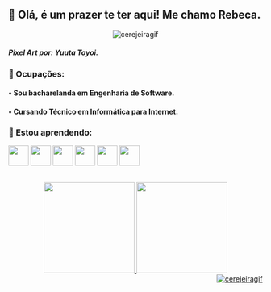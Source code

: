 ## :cherry_blossom: Olá, é um prazer te ter aqui! Me chamo Rebeca. 
<div align="center">
          <img src="https://i1.wp.com/garotasnerds.com/wp-content/uploads/2018/05/gato.gif?resize=500%2C288" alt="cerejeiragif">
</div>

##### Pixel Art por: Yuuta Toyoi.

### :cherry_blossom: Ocupações: 
#### • Sou bacharelanda em Engenharia de Software.
#### • Cursando Técnico em Informática para Internet. 
### :cherry_blossom: Estou aprendendo:
<img src="https://cdn.jsdelivr.net/gh/devicons/devicon/icons/python/python-original-wordmark.svg" width="40" height="40"/> <img src="https://cdn.jsdelivr.net/gh/devicons/devicon/icons/git/git-plain-wordmark.svg" width="40" height="40"/> 
<img src="https://cdn.jsdelivr.net/gh/devicons/devicon/icons/html5/html5-plain-wordmark.svg" width="40" height="40" /> 
<img src="https://cdn.jsdelivr.net/gh/devicons/devicon/icons/css3/css3-plain-wordmark.svg" width="40" height="40"/> 
<img src="https://cdn.jsdelivr.net/gh/devicons/devicon/icons/javascript/javascript-original.svg" width="40" height="40"/>
<img src="https://cdn.jsdelivr.net/gh/devicons/devicon/icons/bootstrap/bootstrap-original.svg" width="40" height="40"/>
##
<div align="center">
<a href="https://github.com/seu-usuário-aqui">
<img height="180em" src="https://github-readme-stats.vercel.app/api/top-langs/?username=RebecaVelasc0&layout=compact&langs_count=7&theme=dracula"/>
<img height="180em" src="https://github-readme-stats.vercel.app/api?username=RebecaVelasc0&show_icons=true&theme=dracula&include_all_commits=true&count_private=true"/>
</div>
         
<div align="end">
          <img src="https://i.pinimg.com/originals/6c/49/01/6c4901a02c1b54a728980d55c3f2e179.gif" alt="cerejeiragif">
</div>


         

          

          
          
          
          
